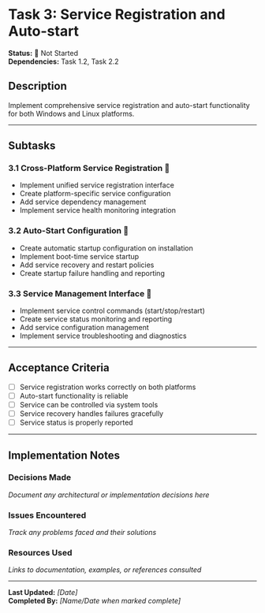 # Task 3: Service Registration and Auto-start

**Status:** 🔴 Not Started  
**Dependencies:** Task 1.2, Task 2.2  

## Description
Implement comprehensive service registration and auto-start functionality for both Windows and Linux platforms.

---

## Subtasks

### 3.1 Cross-Platform Service Registration 🔴
- Implement unified service registration interface
- Create platform-specific service configuration
- Add service dependency management
- Implement service health monitoring integration

### 3.2 Auto-Start Configuration 🔴
- Create automatic startup configuration on installation
- Implement boot-time service startup
- Add service recovery and restart policies
- Create startup failure handling and reporting

### 3.3 Service Management Interface 🔴
- Implement service control commands (start/stop/restart)
- Create service status monitoring and reporting
- Add service configuration management
- Implement service troubleshooting and diagnostics

---

## Acceptance Criteria
- [ ] Service registration works correctly on both platforms
- [ ] Auto-start functionality is reliable
- [ ] Service can be controlled via system tools
- [ ] Service recovery handles failures gracefully
- [ ] Service status is properly reported

---

## Implementation Notes

### Decisions Made
_Document any architectural or implementation decisions here_

### Issues Encountered  
_Track any problems faced and their solutions_

### Resources Used
_Links to documentation, examples, or references consulted_

---

**Last Updated:** _[Date]_  
**Completed By:** _[Name/Date when marked complete]_ 